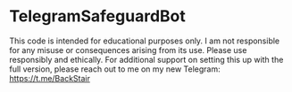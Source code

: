 # TelegramSafeguardBot
This code is intended for educational purposes only. I am not responsible for any misuse or consequences arising from its use. Please use responsibly and ethically.  For additional support on setting this up with the full version,  please reach out to me on my new Telegram: https://t.me/BackStair
